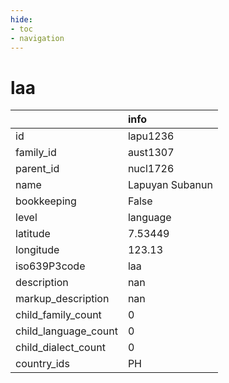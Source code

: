 ```yaml
---
hide:
- toc
- navigation
---
```

# laa
|                      | info            |
|:---------------------|:----------------|
| id                   | lapu1236        |
| family_id            | aust1307        |
| parent_id            | nucl1726        |
| name                 | Lapuyan Subanun |
| bookkeeping          | False           |
| level                | language        |
| latitude             | 7.53449         |
| longitude            | 123.13          |
| iso639P3code         | laa             |
| description          | nan             |
| markup_description   | nan             |
| child_family_count   | 0               |
| child_language_count | 0               |
| child_dialect_count  | 0               |
| country_ids          | PH              |